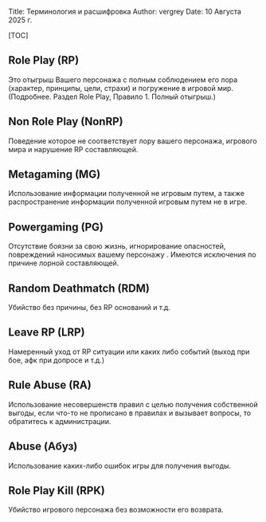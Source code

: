 Title: Терминология и расшифровка
Author: vergrey
Date: 10 Августа 2025 г.

[TOC]

## Role Play (RP)
Это отыгрыш Вашего персонажа с полным соблюдением его лора (характер, принципы, цели, страхи) и погружение в игровой мир. (Подробнее. Раздел Role Play, Правило 1. Полный отыгрыш.)

## Non Role Play (NonRP)
Поведение которое не соответствует лору вашего персонажа, игрового мира и нарушение RP составляющей.

## Metagaming (MG)
Использование информации полученной не игровым путем, а также распространение информации полученной игровым путем не в игре.

## Powergaming (PG)
Отсутствие боязни за свою жизнь, игнорирование опасностей, повреждений наносимых вашему персонажу .  Имеются исключения по причине лорной составляющей.

## Random Deathmatch (RDM)
Убийство без причины, без RP оснований и т.д.

## Leave RP (LRP)
Намеренный уход от RP ситуации или каких либо событий (выход при бое, афк при допросе и т.д.)

## Rule Abuse (RA)
Использование несовершенств правил с целью получения собственной выгоды, если что-то не прописано в правилах и вызывает вопросы, то обратитесь к администрации.

## Abuse (Абуз)
Использование каких-либо ошибок игры для получения выгоды.

## Role Play Kill (RPK)
Убийство игрового персонажа без возможности его возврата.
